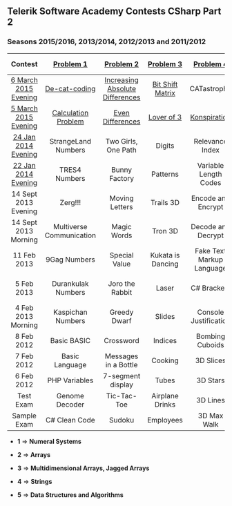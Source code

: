 ## Telerik Software Academy Contests CSharp Part 2
### Seasons 2015/2016, 2013/2014, 2012/2013 and 2011/2012

|        Contest       |         [Problem 1](https://github.com/petyakostova/Telerik-Academy/tree/master/C%23/C%23%202%20Contests/1)        |            [Problem 2](https://github.com/petyakostova/Telerik-Academy/tree/master/C%23/C%23%202%20Contests/2)            |     [Problem 3](https://github.com/petyakostova/Telerik-Academy/tree/master/C%23/C%23%202%20Contests/3)     |         [Problem 4](https://github.com/petyakostova/Telerik-Academy/tree/master/C%23/C%23%202%20Contests/4)         |        [Problem 5](https://github.com/petyakostova/Telerik-Academy/tree/master/C%23/C%23%202%20Contests/5)       |
|:--------------------:|:------------------------:|:-------------------------------:|:-----------------:|:-------------------------:|:----------------------:|
| [6 March 2015 Evening](http://bgcoder.com/Contests/223/CSharp-Part-2-2015-2016-6-March-2015-Evening) |       [De-cat-coding](https://github.com/petyakostova/Telerik-Academy/tree/master/C%23/C%23%202%20Contests/1/De-cat-coding)      | [Increasing Absolute Differences](https://github.com/petyakostova/Telerik-Academy/tree/master/C%23/C%23%202%20Contests/2/Increasing-Absolute-Diffs) |  [Bit Shift Matrix](https://github.com/petyakostova/Telerik-Academy/tree/master/C%23/C%23%202%20Contests/3/Bit-Shift-Matrix) |        CATastrophe        |      Singing Cats      |
| [5 March 2015 Evening](http://bgcoder.com/Contests/221/CSharp-Part-2-2015-2016-5-March-2015-Evening) |    [Calculation Problem](https://github.com/petyakostova/Telerik-Academy/tree/master/C%23/C%23%202%20Contests/1/Calculation-Problem)   |         [Even Differences](https://github.com/petyakostova/Telerik-Academy/tree/master/C%23/C%23%202%20Contests/2/Even-Differences)        |     [Lover of 3](https://github.com/petyakostova/Telerik-Academy/tree/master/C%23/C%23%202%20Contests/3/Lover-Of-3)    |        [Konspiration](https://github.com/petyakostova/Telerik-Academy/tree/master/C%23/C%23%202%20Contests/4/Konspiration)       |        Bad Cat!        |
|  [24 Jan 2014 Evening](http://bgcoder.com/Contests/143/CSharp-Part-2-2013-2014-24-Jan-2014-Evening) |    StrangeLand Numbers   |       Two Girls, One Path       |       Digits      |      Relevance Index      |        Doge Coin       |
|  [22 Jan 2014 Evening](http://bgcoder.com/Contests/142/CSharp-Part-2-2013-2014-22-Jan-2014-Evening) |       TRES4 Numbers      |          Bunny Factory          |      Patterns     |   Variable Length Codes   |        Help Doge       |
| 14 Sept 2013 Evening |          Zerg!!!         |          Moving Letters         |     Trails 3D     |     Encode and Encrypt    |     They are Green     |
| 14 Sept 2013 Morning | Multiverse Communication |           Magic Words           |      Tron 3D      |     Decode and Decrypt    |  Featuring with Grisko |
|      11 Feb 2013     |       9Gag Numbers       |          Special Value          | Kukata is Dancing | Fake Text Markup Language |      Three in One      |
|      5 Feb 2013      |    Durankulak Numbers    |         Joro the Rabbit         |       Laser       |        C# Brackets        | Two Is Better Than One |
|  4 Feb 2013 Morning  |     Kaspichan Numbers    |           Greedy Dwarf          |       Slides      |   Console Justification   | One Task is Not Enough |
|      8 Feb 2012      |        Basic BASIC       |            Crossword            |      Indices      |      Bombing Cuboids      |      Academy Tasks     |
|      7 Feb 2012      |      Basic Language      |       Messages in a Bottle      |      Cooking      |         3D Slices         |     Secret Language    |
|      6 Feb 2012      |       PHP Variables      |        7-segment display        |       Tubes       |          3D Stars         |        Brackets        |
|       Test Exam      |      Genome Decoder      |           Tic-Tac-Toe           |  Airplane Drinks  |          3D Lines         |         Guitar         |
|      Sample Exam     |       C# Clean Code      |              Sudoku             |     Employees     |        3D Max Walk        |         Liquid         |

- **1** => **Numeral Systems**

- **2** => **Arrays**

- **3** => **Multidimensional Arrays, Jagged Arrays**

- **4** => **Strings**

- **5** => **Data Structures and Algorithms**
